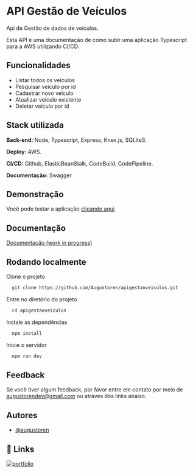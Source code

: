 
# API Gestão de Veículos
Api de Gestão de dados de veículos.

Esta API é uma documentação de como subir uma aplicação Typescript para a AWS utilizando CI/CD.


## Funcionalidades

- Listar todos os veículos
- Pesquisar veículo por id
- Cadastrar novo veículo
- Atualizar veículo existente
- Deletar veículo por id


## Stack utilizada

**Back-end:** Node, Typescript, Express, Knex.js, SQLite3.

**Deploy:** AWS.

**CI/CD:** Github, ElasticBeanStalk, CodeBuild, CodePipeline.

**Documentação:** Swagger



## Demonstração

Você pode testar a aplicação [clicando aqui](http://apigestaoveiculos-env.eba-ntwbhmpz.sa-east-1.elasticbeanstalk.com/)

## Documentação

[Documentação (work in progress)](http://apigestaoveiculos-env.eba-ntwbhmpz.sa-east-1.elasticbeanstalk.com/api-docs/)


## Rodando localmente

Clone o projeto

```bash
  git clone https://github.com/Augustoren/apigestaoveiculos.git
```

Entre no diretório do projeto

```bash
  cd apigestaoveiculos
```

Instale as dependências

```bash
  npm install
```

Inicie o servidor

```bash
  npm run dev
```


## Feedback

Se você tiver algum feedback, por favor entre em contato por meio de augustorendev@gmail.com ou através dos links abaixo.


## Autores

- [@augustoren](https://www.github.com/augustoren)


## 🔗 Links
[![portfolio](https://img.shields.io/badge/my_portfolio-000?style=for-the-badge&logo=ko-fi&logoColor=white)](https://www.github.com/augustoren)
